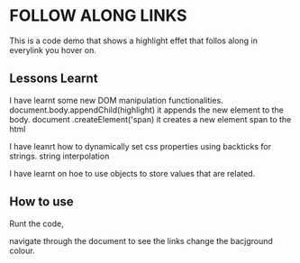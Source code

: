 # FOLLOW ALONG LINKS

This is   a code demo that shows a highlight effet that follos along in everylink you hover on.

## Lessons Learnt

I have learnt some new DOM manipulation functionalities.
    document.body.appendChild(highlight) it appends the new element to the body.
     document .createElement('span) it creates a new element span to the html

I have leanrt how to dynamically set css properties using backticks for strings. string interpolation

I have learnt on hoe to use objects to  store values that are related.

## How to use

Runt the code,

navigate through the document to  see the links change the bacjground colour.



    